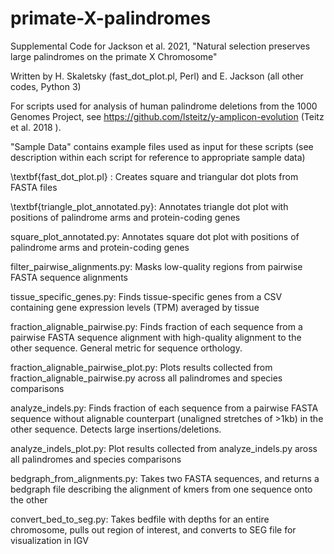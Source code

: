 # primate-X-palindromes


Supplemental Code for Jackson et al. 2021, "Natural selection preserves large palindromes on the primate X Chromosome"

Written by H. Skaletsky (fast_dot_plot.pl, Perl) and E. Jackson (all other codes, Python 3)

For scripts used for analysis of human palindrome deletions from the 1000 Genomes Project, see https://github.com/lsteitz/y-amplicon-evolution (Teitz et al. 2018 ). 

"Sample Data" contains example files used as input for these scripts (see description within each script for reference to appropriate sample data)


\textbf{fast_dot_plot.pl} :  Creates square and triangular dot plots from FASTA files

\textbf{triangle_plot_annotated.py}:  Annotates triangle dot plot with positions of palindrome arms and protein-coding genes

square_plot_annotated.py:  Annotates square dot plot with positions of palindrome arms and protein-coding genes

filter_pairwise_alignments.py:  Masks low-quality regions from pairwise FASTA sequence alignments

tissue_specific_genes.py:  Finds tissue-specific genes from a CSV containing gene expression levels (TPM) averaged by tissue

fraction_alignable_pairwise.py:  Finds fraction of each sequence from a pairwise FASTA sequence alignment with high-quality alignment to the other sequence.  General metric for sequence orthology.

fraction_alignable_pairwise_plot.py:  Plots results collected from fraction_alignable_pairwise.py across all palindromes and species comparisons

analyze_indels.py:  Finds fraction of each sequence from a pairwise FASTA sequence without alignable counterpart (unaligned stretches of >1kb) in the other sequence. Detects large insertions/deletions.

analyze_indels_plot.py:  Plot results collected from analyze_indels.py aross all palindromes and species comparisons

bedgraph_from_alignments.py:  Takes two FASTA sequences, and returns a bedgraph file describing the alignment of kmers from one sequence onto the other

convert_bed_to_seg.py:  Takes bedfile with depths for an entire chromosome, pulls out region of interest, and converts to SEG file for visualization in IGV
